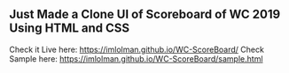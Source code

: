 ## Just Made a Clone UI of Scoreboard of WC 2019 Using HTML and CSS

Check it Live here: https://imlolman.github.io/WC-ScoreBoard/
Check Sample here: https://imlolman.github.io/WC-ScoreBoard/sample.html